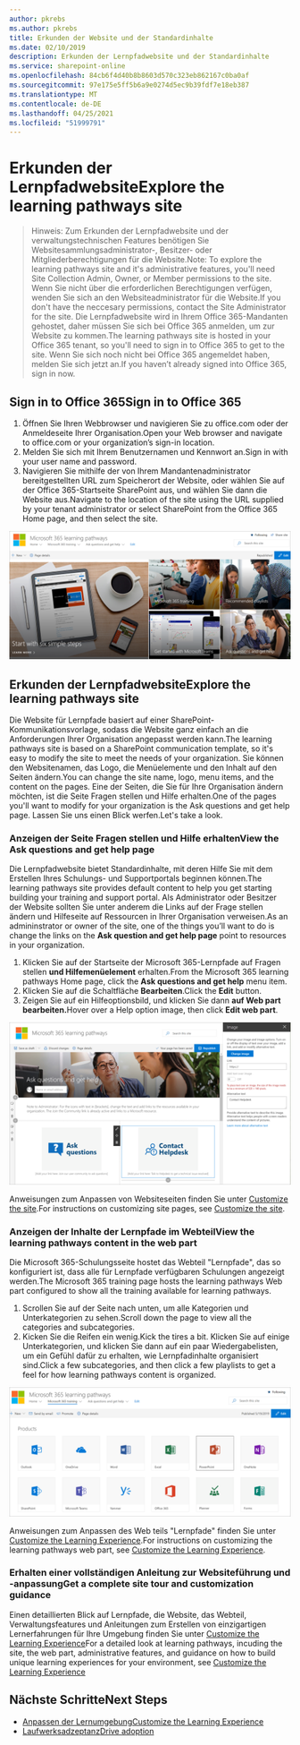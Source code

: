 ```yaml
---
author: pkrebs
ms.author: pkrebs
title: Erkunden der Website und der Standardinhalte
ms.date: 02/10/2019
description: Erkunden der Lernpfadwebsite und der Standardinhalte
ms.service: sharepoint-online
ms.openlocfilehash: 84cb6f4d40b8b8603d570c323eb862167c0ba0af
ms.sourcegitcommit: 97e175e5ff5b6a9e0274d5ec9b39fdf7e18eb387
ms.translationtype: MT
ms.contentlocale: de-DE
ms.lasthandoff: 04/25/2021
ms.locfileid: "51999791"
---
```

# <a name="explore-the-learning-pathways-site"></a><span data-ttu-id="d8dce-103">Erkunden der Lernpfadwebsite</span><span class="sxs-lookup"><span data-stu-id="d8dce-103">Explore the learning pathways site</span></span>

> <span data-ttu-id="d8dce-104">Hinweis: Zum Erkunden der Lernpfadwebsite und der verwaltungstechnischen Features benötigen Sie Websitesammlungsadministrator-, Besitzer- oder Mitgliederberechtigungen für die Website.</span><span class="sxs-lookup"><span data-stu-id="d8dce-104">Note: To explore the learning pathways site and it's administrative features, you'll need Site Collection Admin, Owner, or Member permissions to the site.</span></span> <span data-ttu-id="d8dce-105">Wenn Sie nicht über die erforderlichen Berechtigungen verfügen, wenden Sie sich an den Websiteadministrator für die Website.</span><span class="sxs-lookup"><span data-stu-id="d8dce-105">If you don't have the neccesary permissions, contact the Site Administrator for the site.</span></span> <span data-ttu-id="d8dce-106">Die Lernpfadwebsite wird in Ihrem Office 365-Mandanten gehostet, daher müssen Sie sich bei Office 365 anmelden, um zur Website zu kommen.</span><span class="sxs-lookup"><span data-stu-id="d8dce-106">The learning pathways site is hosted in your Office 365 tenant, so you'll need to sign in to Office 365 to get to the site.</span></span> <span data-ttu-id="d8dce-107">Wenn Sie sich noch nicht bei Office 365 angemeldet haben, melden Sie sich jetzt an.</span><span class="sxs-lookup"><span data-stu-id="d8dce-107">If you haven’t already signed into Office 365, sign in now.</span></span> 

## <a name="sign-in-to-office-365"></a><span data-ttu-id="d8dce-108">Sign in to Office 365</span><span class="sxs-lookup"><span data-stu-id="d8dce-108">Sign in to Office 365</span></span> 

1.  <span data-ttu-id="d8dce-109">Öffnen Sie Ihren Webbrowser und navigieren Sie zu office.com oder der Anmeldeseite Ihrer Organisation.</span><span class="sxs-lookup"><span data-stu-id="d8dce-109">Open your Web browser and navigate to office.com or your organization’s sign-in location.</span></span> 
2.  <span data-ttu-id="d8dce-110">Melden Sie sich mit Ihrem Benutzernamen und Kennwort an.</span><span class="sxs-lookup"><span data-stu-id="d8dce-110">Sign in with your user name and password.</span></span>
3.  <span data-ttu-id="d8dce-111">Navigieren Sie mithilfe der von Ihrem Mandantenadministrator bereitgestellten URL zum Speicherort der Website, oder wählen Sie auf der Office 365-Startseite SharePoint aus, und wählen Sie dann die Website aus.</span><span class="sxs-lookup"><span data-stu-id="d8dce-111">Navigate to the location of the site using the URL supplied by your tenant administrator or select SharePoint from the Office 365 Home page, and then select the site.</span></span> 

![cg-introducing.png](media/cg-introducing.png)

## <a name="explore-the-learning-pathways-site"></a><span data-ttu-id="d8dce-113">Erkunden der Lernpfadwebsite</span><span class="sxs-lookup"><span data-stu-id="d8dce-113">Explore the learning pathways site</span></span>

<span data-ttu-id="d8dce-114">Die Website für Lernpfade basiert auf einer SharePoint-Kommunikationsvorlage, sodass die Website ganz einfach an die Anforderungen Ihrer Organisation angepasst werden kann.</span><span class="sxs-lookup"><span data-stu-id="d8dce-114">The learning pathways site is based on a SharePoint communication template, so it's easy to modify the site to meet the needs of your organization.</span></span> <span data-ttu-id="d8dce-115">Sie können den Websitenamen, das Logo, die Menüelemente und den Inhalt auf den Seiten ändern.</span><span class="sxs-lookup"><span data-stu-id="d8dce-115">You can change the site name, logo, menu items, and the content on the pages.</span></span> <span data-ttu-id="d8dce-116">Eine der Seiten, die Sie für Ihre Organisation ändern möchten, ist die Seite Fragen stellen und Hilfe erhalten.</span><span class="sxs-lookup"><span data-stu-id="d8dce-116">One of the pages you'll want to modify for your organization is the Ask questions and get help page.</span></span> <span data-ttu-id="d8dce-117">Lassen Sie uns einen Blick werfen.</span><span class="sxs-lookup"><span data-stu-id="d8dce-117">Let's take a look.</span></span>

### <a name="view-the-ask-questions-and-get-help-page"></a><span data-ttu-id="d8dce-118">Anzeigen der Seite Fragen stellen und Hilfe erhalten</span><span class="sxs-lookup"><span data-stu-id="d8dce-118">View the Ask questions and get help page</span></span>

<span data-ttu-id="d8dce-119">Die Lernpfadwebsite bietet Standardinhalte, mit deren Hilfe Sie mit dem Erstellen Ihres Schulungs- und Supportportals beginnen können.</span><span class="sxs-lookup"><span data-stu-id="d8dce-119">The learning pathways site provides default content to help you get starting building your training and support portal.</span></span> <span data-ttu-id="d8dce-120">Als Administrator oder Besitzer der Website sollten Sie unter anderem die Links auf der  Frage stellen ändern und Hilfeseite auf Ressourcen in Ihrer Organisation verweisen.</span><span class="sxs-lookup"><span data-stu-id="d8dce-120">As an admininstrator or owner of the site, one of the things you’ll want to do is change the links on the **Ask question and get help page** point to resources in your organization.</span></span> 

1.  <span data-ttu-id="d8dce-121">Klicken Sie auf der Startseite der Microsoft 365-Lernpfade auf Fragen stellen **und Hilfemenüelement** erhalten.</span><span class="sxs-lookup"><span data-stu-id="d8dce-121">From the Microsoft 365 learning pathways Home page, click the **Ask questions and get help** menu item.</span></span>
2.  <span data-ttu-id="d8dce-122">Klicken Sie auf die Schaltfläche **Bearbeiten**.</span><span class="sxs-lookup"><span data-stu-id="d8dce-122">Click the **Edit** button.</span></span>
3.  <span data-ttu-id="d8dce-123">Zeigen Sie auf ein Hilfeoptionsbild, und klicken Sie dann **auf Web part bearbeiten.**</span><span class="sxs-lookup"><span data-stu-id="d8dce-123">Hover over a Help option image, then click **Edit web part**.</span></span>

![cg-edithelp.png](media/cg-edithelp.png)

<span data-ttu-id="d8dce-125">Anweisungen zum Anpassen von Websiteseiten finden Sie unter [Customize the site](custom_edithelp.md).</span><span class="sxs-lookup"><span data-stu-id="d8dce-125">For instructions on customizing site pages, see [Customize the site](custom_edithelp.md).</span></span>

### <a name="view-the-learning-pathways-content-in-the-web-part"></a><span data-ttu-id="d8dce-126">Anzeigen der Inhalte der Lernpfade im Webteil</span><span class="sxs-lookup"><span data-stu-id="d8dce-126">View the learning pathways content in the web part</span></span>
<span data-ttu-id="d8dce-127">Die Microsoft 365-Schulungsseite hostet das Webteil "Lernpfade", das so konfiguriert ist, dass alle für Lernpfade verfügbaren Schulungen angezeigt werden.</span><span class="sxs-lookup"><span data-stu-id="d8dce-127">The Microsoft 365 training page hosts the learning pathways Web part configured to show all the training available for learning pathways.</span></span> 

1. <span data-ttu-id="d8dce-128">Scrollen Sie auf der Seite nach unten, um alle Kategorien und Unterkategorien zu sehen.</span><span class="sxs-lookup"><span data-stu-id="d8dce-128">Scroll down the page to view all the categories and subcategories.</span></span>
2. <span data-ttu-id="d8dce-129">Kicken Sie die Reifen ein wenig.</span><span class="sxs-lookup"><span data-stu-id="d8dce-129">Kick the tires a bit.</span></span> <span data-ttu-id="d8dce-130">Klicken Sie auf einige Unterkategorien, und klicken Sie dann auf ein paar Wiedergabelisten, um ein Gefühl dafür zu erhalten, wie Lernpfadinhalte organisiert sind.</span><span class="sxs-lookup"><span data-stu-id="d8dce-130">Click a few subcategories, and then click a few playlists to get a feel for how learning pathways content is organized.</span></span> 

![cg-gotoall.png](media/cg-gotoall.png)

<span data-ttu-id="d8dce-132">Anweisungen zum Anpassen des Web teils "Lernpfade" finden Sie unter [Customize the Learning Experience](custom_overview.md).</span><span class="sxs-lookup"><span data-stu-id="d8dce-132">For instructions on customizing the learning pathways web part, see [Customize the Learning Experience](custom_overview.md).</span></span>

### <a name="get-a-complete-site-tour-and-customization-guidance"></a><span data-ttu-id="d8dce-133">Erhalten einer vollständigen Anleitung zur Websiteführung und -anpassung</span><span class="sxs-lookup"><span data-stu-id="d8dce-133">Get a complete site tour and customization guidance</span></span>
<span data-ttu-id="d8dce-134">Einen detaillierten Blick auf Lernpfade, die Website, das Webteil, Verwaltungsfeatures und Anleitungen zum Erstellen von einzigartigen Lernerfahrungen für Ihre Umgebung finden Sie unter [Customize the Learning Experience](custom_overview.md)</span><span class="sxs-lookup"><span data-stu-id="d8dce-134">For a detailed look at learning pathways, incuding the site, the web part, administrative features, and guidance on how to build unique learning experiences for your environment, see [Customize the Learning Experience](custom_overview.md)</span></span>

## <a name="next-steps"></a><span data-ttu-id="d8dce-135">Nächste Schritte</span><span class="sxs-lookup"><span data-stu-id="d8dce-135">Next Steps</span></span>
- [<span data-ttu-id="d8dce-136">Anpassen der Lernumgebung</span><span class="sxs-lookup"><span data-stu-id="d8dce-136">Customize the Learning Experience</span></span>](custom_overview.md)
- [<span data-ttu-id="d8dce-137">Laufwerksadzeptanz</span><span class="sxs-lookup"><span data-stu-id="d8dce-137">Drive adoption</span></span>](driveadoption.md) 
